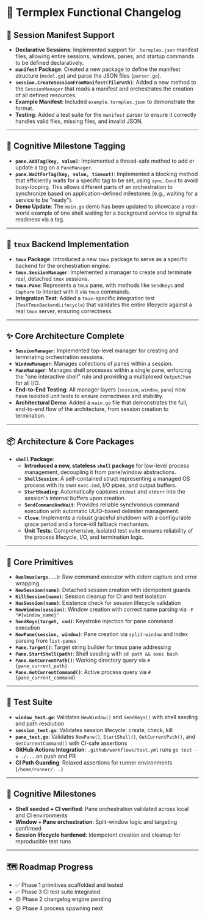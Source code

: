 # 📜 Termplex Functional Changelog

## 📄 Session Manifest Support

- **Declarative Sessions**: Implemented support for `.termplex.json` manifest files, allowing entire sessions, windows, panes, and startup commands to be defined declaratively.
- **`manifest` Package**: Created a new package to define the manifest structure (`model.go`) and parse the JSON files (`parser.go`).
- **`session.CreateSessionFromManifest(filePath)`**: Added a new method to the `SessionManager` that reads a manifest and orchestrates the creation of all defined resources.
- **Example Manifest**: Included `example.termplex.json` to demonstrate the format.
- **Testing**: Added a test suite for the `manifest` parser to ensure it correctly handles valid files, missing files, and invalid JSON.

---

## 🧠 Cognitive Milestone Tagging

- **`pane.AddTag(key, value)`**: Implemented a thread-safe method to add or update a tag on a `PaneManager`.
- **`pane.WaitForTag(key, value, timeout)`**: Implemented a blocking method that efficiently waits for a specific tag to be set, using `sync.Cond` to avoid busy-looping. This allows different parts of an orchestration to synchronize based on application-defined milestones (e.g., waiting for a service to be "ready").
- **Demo Update**: The `main.go` demo has been updated to showcase a real-world example of one shell waiting for a background service to signal its readiness via a tag.

---

## 🚀 `tmux` Backend Implementation

- **`tmux` Package**: Introduced a new `tmux` package to serve as a specific backend for the orchestration engine.
- **`tmux.SessionManager`**: Implemented a manager to create and terminate real, detached `tmux` sessions.
- **`tmux.Pane`**: Represents a `tmux` pane, with methods like `SendKeys` and `Capture` to interact with it via `tmux` commands.
- **Integration Test**: Added a `tmux`-specific integration test (`TestTmuxBackendLifecycle`) that validates the entire lifecycle against a real `tmux` server, ensuring correctness.

---

## ✨ Core Architecture Complete

- **`SessionManager`**: Implemented top-level manager for creating and terminating orchestration sessions.
- **`WindowManager`**: Manages collections of panes within a session.
- **`PaneManager`**: Manages shell processes within a single pane, enforcing the "one interactive shell" rule and providing a multiplexed `OutputChan` for all I/O.
- **End-to-End Testing**: All manager layers (`session`, `window`, `pane`) now have isolated unit tests to ensure correctness and stability.
- **Architectural Demo**: Added a `main.go` file that demonstrates the full, end-to-end flow of the architecture, from session creation to termination.

---

## 📦 Architecture & Core Packages

- **`shell` Package**:
  - **Introduced a new, stateless `shell` package** for low-level process management, decoupling it from pane/window abstractions.
  - **`ShellSession`**: A self-contained struct representing a managed OS process with its own `exec.Cmd`, I/O pipes, and output buffers.
  - **`StartReading`**: Automatically captures `stdout` and `stderr` into the session's internal buffers upon creation.
  - **`SendCommandAndWait`**: Provides reliable synchronous command execution with automatic UUID-based delimiter management.
  - **`Close`**: Implements a robust graceful shutdown with a configurable grace period and a force-kill fallback mechanism.
  - **Unit Tests**: Comprehensive, isolated test suite ensures reliability of the process lifecycle, I/O, and termination logic.

---

## 🧱 Core Primitives

- **`RunTmux(args...)`**: Raw command executor with stderr capture and error wrapping
- **`NewSession(name)`**: Detached session creation with idempotent guards
- **`KillSession(name)`**: Session cleanup for CI and test isolation
- **`HasSession(name)`**: Existence check for session lifecycle validation
- **`NewWindow(session)`**: Window creation with correct name parsing via `-F "#{window_name}"`
- **`SendKeys(target, cmd)`**: Keystroke injection for pane command execution
- **`NewPane(session, window)`**: Pane creation via `split-window` and index parsing from `list-panes`
- **`Pane.Target()`**: Target string builder for tmux pane addressing
- **`Pane.StartShell(path)`**: Shell seeding with `cd path && exec bash`
- **`Pane.GetCurrentPath()`**: Working directory query via `#{pane_current_path}`
- **`Pane.GetCurrentCommand()`**: Active process query via `#{pane_current_command}`

---

## 🧪 Test Suite

- **`window_test.go`**: Validates `NewWindow()` and `SendKeys()` with shell seeding and path resolution
- **`session_test.go`**: Validates session lifecycle: create, check, kill
- **`pane_test.go`**: Validates `NewPane()`, `StartShell()`, `GetCurrentPath()`, and `GetCurrentCommand()` with CI-safe assertions
- **GitHub Actions Integration**: `.github/workflows/test.yml` runs `go test -v ./...` on push and PR
- **CI Path Guarding**: Relaxed assertions for runner environments (`/home/runner/...`)

---

## 🧠 Cognitive Milestones

- **Shell seeded + CI verified**: Pane orchestration validated across local and CI environments
- **Window + Pane orchestration**: Split-window logic and targeting confirmed
- **Session lifecycle hardened**: Idempotent creation and cleanup for reproducible test runs

---

## 🗺️ Roadmap Progress

- ✅ Phase 1 primitives scaffolded and tested
- ✅ Phase 3 CI test suite integrated
- 🟡 Phase 2 changelog engine pending
- 🟡 Phase 4 process spawning next
